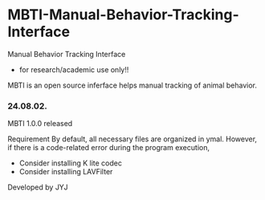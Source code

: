# MBTI-Manual-Behavior-Tracking-Interface
Manual Behavior Tracking Interface
- for research/academic use only!!

MBTI is an open source inferface helps manual tracking of animal behavior.

### 24.08.02.
MBTI 1.0.0 released

Requirement
By default, all necessary files are organized in ymal. However, if there is a code-related error during the program execution,
- Consider installing K lite codec
- Consider installing LAVFilter

Developed by JYJ
